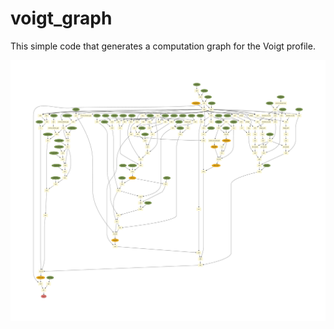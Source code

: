 # voigt_graph

This simple code that generates a computation graph for the Voigt profile.

<img src="https://github.com/HajimeKawahara/exojax/blob/develop/examples/graph/Digraph.gv.png" Titie="computation graph" Width=850px>
